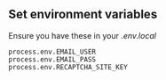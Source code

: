 ## Set environment variables

Ensure you have these in your _.env.local_

```
process.env.EMAIL_USER
process.env.EMAIL_PASS
process.env.RECAPTCHA_SITE_KEY

```
